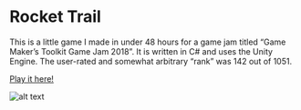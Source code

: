 # Rocket Trail

This is a little game I made in under 48 hours for a game jam titled “Game Maker’s Toolkit Game Jam 2018”. It is written in C# and uses the Unity Engine. The user-rated and somewhat arbitrary “rank” was 142 out of 1051.

[Play it here!](https://alex-src.itch.io/rocket-trail)

![alt text](https://bitbucket.org/alex_src/game-makers-toolkit-game-jam-2018/src/master/Recordings/image_0000.png)
